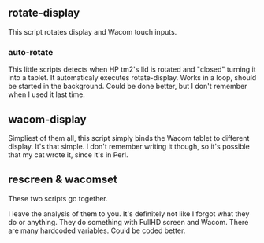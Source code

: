## rotate-display
This script rotates display and Wacom touch inputs.

### auto-rotate
This little scripts detects when HP tm2's lid is rotated and "closed" turning
it into a tablet. It automaticaly executes rotate-display. Works in a loop,
should be started in the background. Could be done better, but I don't remember
when I used it last time.

## wacom-display
Simpliest of them all, this script simply binds the Wacom tablet to different
display. It's that simple. I don't remember writing it though, so it's possible
that my cat wrote it, since it's in Perl.

## rescreen & wacomset
These two scripts go together.

I leave the analysis of them to you. It's definitely not like I forgot what
they do or anything. They do something with FullHD screen and Wacom. There are
many hardcoded variables. Could be coded better.
